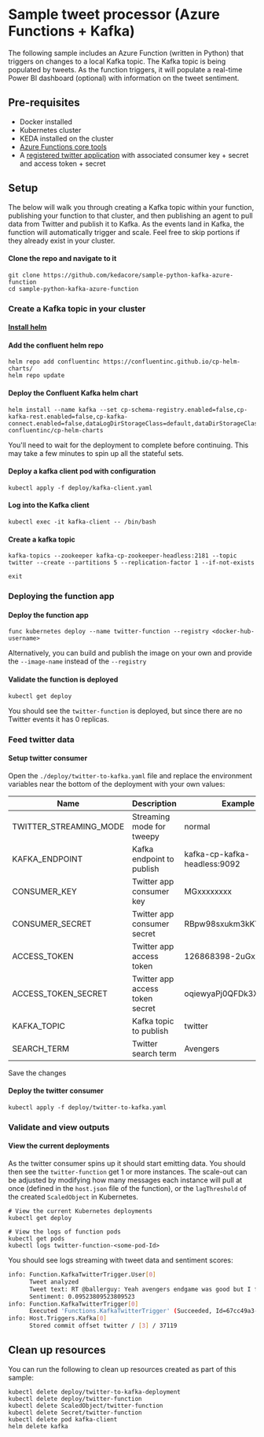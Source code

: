 # Sample tweet processor (Azure Functions + Kafka)

The following sample includes an Azure Function (written in Python) that triggers on changes to a local Kafka topic.  The Kafka topic is being populated by tweets.  As the function triggers, it will populate a real-time Power BI dashboard (optional) with information on the tweet sentiment.

## Pre-requisites

* Docker installed
* Kubernetes cluster
* KEDA installed on the cluster
* [Azure Functions core tools](https://github.com/azure/azure-functions-core-tools#installing)
* A [registered twitter application](https://developer.twitter.com/apps) with associated consumer key + secret and access token + secret

## Setup

The below will walk you through creating a Kafka topic within your function, publishing your function to that cluster, and then publishing an agent to pull data from Twitter and publish it to Kafka.  As the events land in Kafka, the function will automatically trigger and scale.  Feel free to skip portions if they already exist in your cluster.

#### Clone the repo and navigate to it
```cli
git clone https://github.com/kedacore/sample-python-kafka-azure-function
cd sample-python-kafka-azure-function
```

### Create a Kafka topic in your cluster

#### [Install helm](https://helm.sh/docs/using_helm/)

#### Add the confluent helm repo
```cli
helm repo add confluentinc https://confluentinc.github.io/cp-helm-charts/
helm repo update
```

#### Deploy the Confluent Kafka helm chart
```cli
helm install --name kafka --set cp-schema-registry.enabled=false,cp-kafka-rest.enabled=false,cp-kafka-connect.enabled=false,dataLogDirStorageClass=default,dataDirStorageClass=default,storageClass=default confluentinc/cp-helm-charts
```

You'll need to wait for the deployment to complete before continuing.  This may take a few minutes to spin up all the stateful sets.

#### Deploy a kafka client pod with configuration
```cli
kubectl apply -f deploy/kafka-client.yaml
```

#### Log into the Kafka client
```cli
kubectl exec -it kafka-client -- /bin/bash
```

#### Create a kafka topic
```cli
kafka-topics --zookeeper kafka-cp-zookeeper-headless:2181 --topic twitter --create --partitions 5 --replication-factor 1 --if-not-exists

exit
```

### Deploying the function app

#### Deploy the function app

```cli
func kubernetes deploy --name twitter-function --registry <docker-hub-username>
```

Alternatively, you can build and publish the image on your own and provide the `--image-name` instead of the `--registry`

#### Validate the function is deployed

```cli
kubectl get deploy
```

You should see the `twitter-function` is deployed, but since there are no Twitter events it has 0 replicas.

### Feed twitter data

#### Setup twitter consumer

Open the `./deploy/twitter-to-kafka.yaml` file and replace the environment variables near the bottom of the deployment with your own values:

|Name|Description|Example|
|--|--|--|
|TWITTER_STREAMING_MODE|Streaming mode for tweepy|normal|
|KAFKA_ENDPOINT|Kafka endpoint to publish|kafka-cp-kafka-headless:9092|
|CONSUMER_KEY|Twitter app consumer key|MGxxxxxxxx|
|CONSUMER_SECRET|Twitter app consumer secret|RBpw98sxukm3kKYxxxxx|
|ACCESS_TOKEN|Twitter app access token|126868398-2uGxxxxxx|
|ACCESS_TOKEN_SECRET|Twitter app access token secret|oqiewyaPj0QFDk3Xl2Pxxxxx|
|KAFKA_TOPIC|Kafka topic to publish|twitter|
|SEARCH_TERM|Twitter search term|Avengers|

Save the changes

#### Deploy the twitter consumer

```cli
kubectl apply -f deploy/twitter-to-kafka.yaml
```

### Validate and view outputs

#### View the current deployments

As the twitter consumer spins up it should start emitting data.  You should then see the `twitter-function` get 1 or more instances.  The scale-out can be adjusted by modifying how many messages each instance will pull at once (defined in the `host.json` file of the function), or the `lagThreshold` of the created `ScaledObject` in Kubernetes.

```cli
# View the current Kubernetes deployments
kubectl get deploy

# View the logs of function pods
kubectl get pods
kubectl logs twitter-function-<some-pod-Id>
```

You should see logs streaming with tweet data and sentiment scores:

```bash
info: Function.KafkaTwitterTrigger.User[0]
      Tweet analyzed
      Tweet text: RT @ballerguy: Yeah avengers endgame was good but I found out my boyfriend is a movie clapper so at what cost
      Sentiment: 0.09523809523809523
info: Function.KafkaTwitterTrigger[0]
      Executed 'Functions.KafkaTwitterTrigger' (Succeeded, Id=67cc49a3-0e13-4fa8-b605-a041ce37420a)
info: Host.Triggers.Kafka[0]
      Stored commit offset twitter / [3] / 37119
```

## Clean up resources

You can run the following to clean up resources created as part of this sample:

```cli
kubectl delete deploy/twitter-to-kafka-deployment
kubectl delete deploy/twitter-function
kubectl delete ScaledObject/twitter-function
kubectl delete Secret/twitter-function
kubectl delete pod kafka-client
helm delete kafka
```